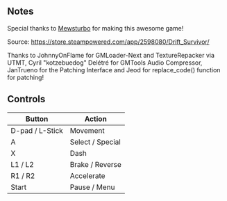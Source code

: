 ## Notes

Special thanks to [Mewsturbo](https://space.bilibili.com/32978058) for making this awesome game!

Source: https://store.steampowered.com/app/2598080/Drift_Survivor/

Thanks to JohnnyOnFlame for GMLoader-Next and TextureRepacker via UTMT, Cyril "kotzebuedog" Delétré for GMTools Audio Compressor, JanTrueno for the Patching Interface and Jeod for replace_code() function for patching!

## Controls

| Button | Action |
|--|--| 
|D-pad / L-Stick|Movement|
|A|Select / Special|
|X|Dash|
|L1 / L2|Brake / Reverse|
|R1 / R2|Accelerate|
|Start|Pause / Menu|


